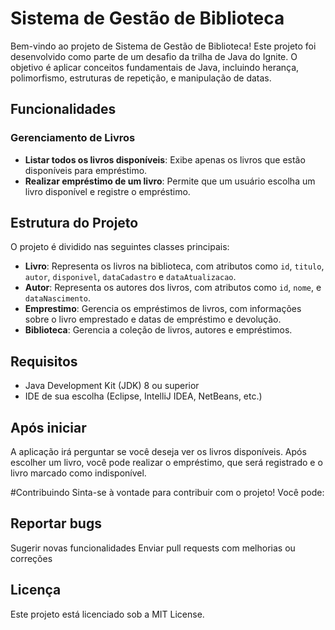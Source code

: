 # Sistema de Gestão de Biblioteca

Bem-vindo ao projeto de Sistema de Gestão de Biblioteca! Este projeto foi desenvolvido como parte de um desafio da trilha de Java do Ignite. O objetivo é aplicar conceitos fundamentais de Java, incluindo herança, polimorfismo, estruturas de repetição, e manipulação de datas.

## Funcionalidades

### Gerenciamento de Livros
- **Listar todos os livros disponíveis**: Exibe apenas os livros que estão disponíveis para empréstimo.
- **Realizar empréstimo de um livro**: Permite que um usuário escolha um livro disponível e registre o empréstimo.


## Estrutura do Projeto

O projeto é dividido nas seguintes classes principais:

- **Livro**: Representa os livros na biblioteca, com atributos como `id`, `titulo`, `autor`, `disponivel`, `dataCadastro` e `dataAtualizacao`.
- **Autor**: Representa os autores dos livros, com atributos como `id`, `nome`, e `dataNascimento`.
- **Emprestimo**: Gerencia os empréstimos de livros, com informações sobre o livro emprestado e datas de empréstimo e devolução.
- **Biblioteca**: Gerencia a coleção de livros, autores e empréstimos.

## Requisitos

- Java Development Kit (JDK) 8 ou superior
- IDE de sua escolha (Eclipse, IntelliJ IDEA, NetBeans, etc.)

## Após iniciar
A aplicação irá perguntar se você deseja ver os livros disponíveis.
Após escolher um livro, você pode realizar o empréstimo, que será registrado e o livro marcado como indisponível.

#Contribuindo
Sinta-se à vontade para contribuir com o projeto! Você pode:

## Reportar bugs
Sugerir novas funcionalidades
Enviar pull requests com melhorias ou correções

## Licença
Este projeto está licenciado sob a MIT License.

